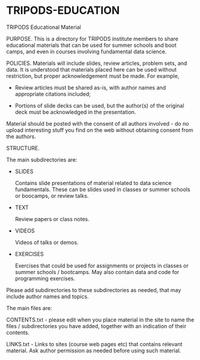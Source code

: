 # TRIPODS-EDUCATION
TRIPODS Educational Material

PURPOSE. This is a directory for TRIPODS institute members to share
educational materials that can be used for summer schools and boot
camps, and even in courses involving fundamental data science.

POLICIES. Materials will include slides, review articles, problem
sets, and data. It is understood that materials placed here can be
used without restriction, but proper acknowledgement must be made. For
example, 

* Review articles must be shared as-is, with author names and
  appropriate citations included;

* Portions of slide decks can be used, but the author(s) of the
  original deck must be acknowledged in the presentation.

Material should be posted with the consent of all authors involved -
do no upload interesting stuff you find on the web without obtaining
consent from the authors.

STRUCTURE. 

The main subdirectories are:

- SLIDES

   Contains slide presentations of material related to data science
   fundamentals. These can be slides used in classes or summer schools
   or boocamps, or review talks.

- TEXT

   Review papers or class notes.

- VIDEOS

  Videos of talks or demos.

- EXERCISES

   Exercises that could be used for assignments or projects in classes
   or summer schools / bootcamps. May also contain data and code for
   programming exercises.

Please add subdirectories to these subdirectories as needed, that may
include author names and topics.

The main files are:

CONTENTS.txt - please edit when you place material in the site to name
the files / subdirectories you have added, together with an indication
of their contents.

LINKS.txt - Links to sites (course web pages etc) that contains
relevant material. Ask author permission as needed before using such
material.


